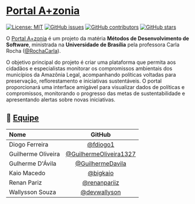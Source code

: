 # [Portal A+zonia](https://github.com/unb-mds/2024-2-Squad10/)

[![License: MIT](https://img.shields.io/badge/License-MIT-yellow.svg)](./LICENSE)
[![GitHub issues](https://img.shields.io/github/issues/unb-mds/2024-2-Squad10)](https://img.shields.io/github/issues/unb-mds/2024-2-Squad10)
[![GitHub contributors](https://img.shields.io/github/contributors/unb-mds/2023-2-SuaGradeUnB)](https://img.shields.io/github/contributors/unb-mds/2024-2-Squad10)
[![GitHub stars](https://img.shields.io/github/stars/unb-mds/2024-2-Squad10)](https://img.shields.io/github/stars/unb-mds/2024-2-Squad10)

O [Portal A+zonia](https://github.com/unb-mds/2024-2-Squad10/) é um projeto da matéria **Métodos de Desenvolvimento de Software**, ministrada na **Universidade de Brasília** pela professora Carla Rocha ([@RochaCarla](https://github.com/RochaCarla)).

O objetivo principal do projeto é criar uma plataforma que permita aos cidadãos e especialistas monitorar os compromissos ambientais dos municípios da Amazônia Legal, acompanhando políticas voltadas para preservação, reflorestamento e iniciativas sustentáveis. O portal proporcionará uma interface amigável para visualizar dados de políticas e compromissos, monitorando o progresso das metas de sustentabilidade e apresentando alertas sobre novas iniciativas.

## 👥 [Equipe]()

| Nome                           |                           GitHub                                           |
| :----------------------------- | :-------------------------------------------------------------------------:|
| Diogo Ferreira                 |        [@fdiogo1](https://github.com/fdiogo1)                              |
| Guilherme Oliveira             |        [@GuilhermeOliveira1327](https://github.com/GuilhermeOliveira1327)  |
| Gulherme D'Ávila               |      [@GuilhermeDavila](https://github.com/GuilhermeDavila)                |
| Kaio Macedo                    | [@bigkaio](https://github.com/bigkaio)                                     |
| Renan Pariz                    |        [@renanpariiz](https://github.com/renanpariiz)                      |
| Wallysson Souza                |         [@devwallyson](https://github.com/devwallyson)                     |
